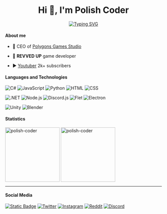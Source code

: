 <h1 align="center">Hi 👋, I'm Polish Coder</h1>

<p align="center">
  <a href="https://git.io/typing-svg"><img src="https://readme-typing-svg.demolab.com?font=Fira+Code&pause=1000&center=true&vCenter=true&width=435&lines=Game+developer+from+Poland" alt="Typing SVG" /></a>
</p>

#### About me

- 💼 CEO of [Polygons Games Studio](https://github.com/Polygons-Games-Studio)

- 🚗 **REVVED UP** game developer

- ▶ [Youtuber](https://www.youtube.com/c/PolishCoder) 2k+ subscribers

#### Languages and Technologies

<p>
  <img alt="C#" src="https://img.shields.io/badge/C%23-68217A?logo=csharp&logoColor=white">
  <img alt="JavaScript" src="https://img.shields.io/badge/JavaScript-fcdb03?logo=javascript&logoColor=black">
  <img alt="Python" src="https://img.shields.io/badge/Python-0380fc?logo=python&logoColor=white">
  <img alt="HTML" src="https://img.shields.io/badge/HTML-fc4a03?logo=html5&logoColor=white">
  <img alt="CSS" src="https://img.shields.io/badge/CSS-0398fc?logo=css3&logoColor=white">
</p>

<p>
  <img alt=".NET" src="https://img.shields.io/badge/.NET-943ab0?logo=dotnet&logoColor=white">
  <img alt="Node.js" src="https://img.shields.io/badge/Node.js-5dbf47?logo=node.js&logoColor=white">
  <img alt="Discord.js" src="https://img.shields.io/badge/Discord.js-2fadcc?logo=discord&logoColor=white">
  <img alt="Flet" src="https://img.shields.io/badge/Flet-e83c76?logo=python&logoColor=white">
  <img alt="Electron" src="https://img.shields.io/badge/Electron-7cd6f7?logo=electron&logoColor=black">
</p>

<p>
  <img alt="Unity" src="https://img.shields.io/badge/Unity-d6d6d6?logo=unity&logoColor=black">
  <img alt="Blender" src="https://img.shields.io/badge/Blender-ff8c00?logo=blender&logoColor=white">
</p>

#### Statistics

<p>
  <img align="center" height="175px" src="https://github-readme-stats.vercel.app/api/top-langs?username=polish-coder&show_icons=true&locale=en&layout=compact&theme=tokyonight" alt="polish-coder"/>
  <img align="center" height="175px" src="https://github-readme-streak-stats.herokuapp.com/?user=polish-coder&theme=tokyonight" alt="polish-coder"/>
</p>

----------

#### Social Media

<p>
<a href="https://youtube.com/c/polishcoder" target="blank"><img alt="Static Badge" src="https://img.shields.io/badge/YouTube-red?style=for-the-badge&logo=youtube"></a>
<a href="https://twitter.com/polygons_games" target="blank"><img alt="Twitter" src="https://img.shields.io/badge/Twitter-1DA1F2?style=for-the-badge&logo=twitter&logoColor=white"></a>
<a href="https://instagram.com/polygonsgames" target="blank"><img alt="Instagram" src="https://img.shields.io/badge/Instagram-db3540?style=for-the-badge&logo=instagram&logoColor=white"></a>
<a href="https://reddit.com/user/PolygonsGames" target="blank"><img alt="Reddit" src="https://img.shields.io/badge/Reddit-ff4500?style=for-the-badge&logo=reddit&logoColor=white"></a>
<a href="https://discord.gg/fVtpv9wgM9" target="blank"><img alt="Discord" src="https://img.shields.io/badge/Discord-5865f2?style=for-the-badge&logo=discord&logoColor=white"></a>
</p>
